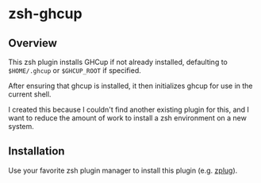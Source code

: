 # zsh-ghcup

## Overview

This zsh plugin installs GHCup if not already installed,
defaulting to `$HOME/.ghcup` or `$GHCUP_ROOT` if
specified.

After ensuring that ghcup is installed, it then initializes
ghcup for use in the current shell.

I created this because I couldn't find another existing plugin
for this, and I want to reduce the amount of work to install
a zsh environment on a new system.

## Installation
Use your favorite zsh plugin manager to install this plugin (e.g. [zplug](https://github.com/zplug/zplug)).
